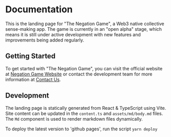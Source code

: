 # Documentation

This is the landing page for "The Negation Game", a Web3 native collective sense-making app. The game is currently in an "open alpha" stage, which means it is still under active development with new features and improvements being added regularly.

## Getting Started

To get started with "The Negation Game", you can visit the official website at [Negation Game Website](https://www.negationgame.com) or contact the development team for more information at [Contact Us](mailto:will@veeo.io).

## Development

The landing page is statically generated from React & TypeScript using Vite. Site content can be updated in the `content.ts` and `assets/md/body.md` files. The `Md` component is used to render markdown files dynamically.

To deploy the latest version to 'github pages', run the script `yarn deploy`
